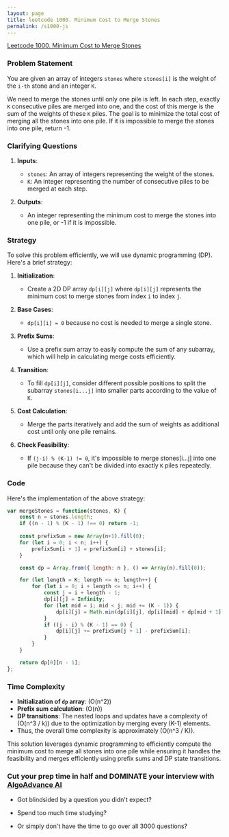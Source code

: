 ```yaml
---
layout: page
title: leetcode 1000. Minimum Cost to Merge Stones
permalink: /s1000-js
---
```

[Leetcode 1000. Minimum Cost to Merge Stones](https://algoadvance.github.io/algoadvance/l1000)
### Problem Statement

You are given an array of integers `stones` where `stones[i]` is the weight of the `i-th` stone and an integer `K`.

We need to merge the stones until only one pile is left. In each step, exactly `K` consecutive piles are merged into one, and the cost of this merge is the sum of the weights of these `K` piles. The goal is to minimize the total cost of merging all the stones into one pile. If it is impossible to merge the stones into one pile, return -1.

### Clarifying Questions

1. **Inputs**: 
    - `stones`: An array of integers representing the weight of the stones.
    - `K`: An integer representing the number of consecutive piles to be merged at each step.

2. **Outputs**:
    - An integer representing the minimum cost to merge the stones into one pile, or -1 if it is impossible.

### Strategy

To solve this problem efficiently, we will use dynamic programming (DP). Here's a brief strategy:

1. **Initialization**:
    - Create a 2D DP array `dp[i][j]` where `dp[i][j]` represents the minimum cost to merge stones from index `i` to index `j`.

2. **Base Cases**:
    - `dp[i][i] = 0` because no cost is needed to merge a single stone.

3. **Prefix Sums**:
    - Use a prefix sum array to easily compute the sum of any subarray, which will help in calculating merge costs efficiently.

4. **Transition**:
    - To fill `dp[i][j]`, consider different possible positions to split the subarray `stones[i...j]` into smaller parts according to the value of `K`.

5. **Cost Calculation**:
    - Merge the parts iteratively and add the sum of weights as additional cost until only one pile remains.

6. **Check Feasibility**:
    - If `(j-i) % (K-1) != 0`, it's impossible to merge stones[i...j] into one pile because they can't be divided into exactly `K` piles repeatedly.

### Code

Here's the implementation of the above strategy:

```javascript
var mergeStones = function(stones, K) {
    const n = stones.length;
    if ((n - 1) % (K - 1) !== 0) return -1;
  
    const prefixSum = new Array(n+1).fill(0);
    for (let i = 0; i < n; i++) {
        prefixSum[i + 1] = prefixSum[i] + stones[i];
    }

    const dp = Array.from({ length: n }, () => Array(n).fill(0));

    for (let length = K; length <= n; length++) {
        for (let i = 0; i + length <= n; i++) {
            const j = i + length - 1;
            dp[i][j] = Infinity;
            for (let mid = i; mid < j; mid += (K - 1)) {
                dp[i][j] = Math.min(dp[i][j], dp[i][mid] + dp[mid + 1][j]);
            }
            if ((j - i) % (K - 1) == 0) {
                dp[i][j] += prefixSum[j + 1] - prefixSum[i];
            }
        }
    }

    return dp[0][n - 1];
};
```

### Time Complexity

- **Initialization of `dp` array**: \(O(n^2)\)
- **Prefix sum calculation**: \(O(n)\)
- **DP transitions**: The nested loops and updates have a complexity of \(O(n^3 / k)\) due to the optimization by merging every \(K-1\) elements.
- Thus, the overall time complexity is approximately \(O(n^3 / K)\).

This solution leverages dynamic programming to efficiently compute the minimum cost to merge all stones into one pile while ensuring it handles the feasibility and merges efficiently using prefix sums and DP state transitions.


### Cut your prep time in half and DOMINATE your interview with [AlgoAdvance AI](https://algoAdvance.com)

- Got blindsided by a question you didn't expect?

- Spend too much time studying?

- Or simply don't have the time to go over all 3000 questions?

